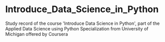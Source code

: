 # Introduce_Data_Science_in_Python
Study record of the course 'Introduce Data Science in Python', part of the Applied Data Science using Python Specialization from University of Michigan offered by Coursera
